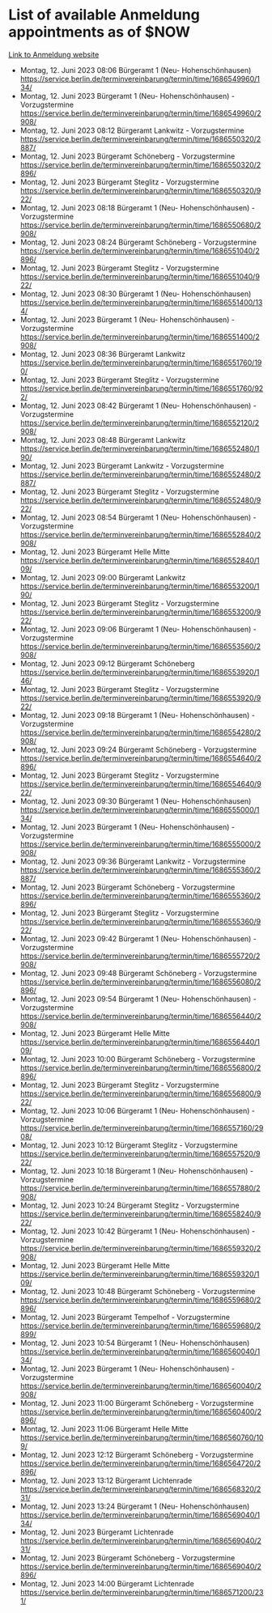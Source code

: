 # List of available Anmeldung appointments as of $NOW
[Link to Anmeldung website](https://service.berlin.de/terminvereinbarung/termin/tag.php?termin=1&anliegen[]=120686&dienstleisterlist=122210,122217,327316,122219,327312,122227,327314,122231,327346,122243,327348,122254,122252,329742,122260,329745,122262,329748,122271,327278,122273,327274,122277,327276,330436,122280,327294,122282,327290,122284,327292,122291,327270,122285,327266,122286,327264,122296,327268,150230,329760,122297,327286,122294,327284,122312,329763,122314,329775,122304,327330,122311,327334,122309,327332,317869,122281,327352,122279,329772,122283,122276,327324,122274,327326,122267,329766,122246,327318,122251,327320,122257,327322,122208,327298,122226,327300&herkunft=http%3A%2F%2Fservice.berlin.de%2Fdienstleistung%2F120686%2F)
- Montag, 12. Juni 2023 08:06 Bürgeramt 1 (Neu- Hohenschönhausen) https://service.berlin.de/terminvereinbarung/termin/time/1686549960/134/
- Montag, 12. Juni 2023  Bürgeramt 1 (Neu- Hohenschönhausen) - Vorzugstermine https://service.berlin.de/terminvereinbarung/termin/time/1686549960/2908/
- Montag, 12. Juni 2023 08:12 Bürgeramt Lankwitz - Vorzugstermine https://service.berlin.de/terminvereinbarung/termin/time/1686550320/2887/
- Montag, 12. Juni 2023  Bürgeramt Schöneberg - Vorzugstermine https://service.berlin.de/terminvereinbarung/termin/time/1686550320/2896/
- Montag, 12. Juni 2023  Bürgeramt Steglitz - Vorzugstermine https://service.berlin.de/terminvereinbarung/termin/time/1686550320/922/
- Montag, 12. Juni 2023 08:18 Bürgeramt 1 (Neu- Hohenschönhausen) - Vorzugstermine https://service.berlin.de/terminvereinbarung/termin/time/1686550680/2908/
- Montag, 12. Juni 2023 08:24 Bürgeramt Schöneberg - Vorzugstermine https://service.berlin.de/terminvereinbarung/termin/time/1686551040/2896/
- Montag, 12. Juni 2023  Bürgeramt Steglitz - Vorzugstermine https://service.berlin.de/terminvereinbarung/termin/time/1686551040/922/
- Montag, 12. Juni 2023 08:30 Bürgeramt 1 (Neu- Hohenschönhausen) https://service.berlin.de/terminvereinbarung/termin/time/1686551400/134/
- Montag, 12. Juni 2023  Bürgeramt 1 (Neu- Hohenschönhausen) - Vorzugstermine https://service.berlin.de/terminvereinbarung/termin/time/1686551400/2908/
- Montag, 12. Juni 2023 08:36 Bürgeramt Lankwitz https://service.berlin.de/terminvereinbarung/termin/time/1686551760/190/
- Montag, 12. Juni 2023  Bürgeramt Steglitz - Vorzugstermine https://service.berlin.de/terminvereinbarung/termin/time/1686551760/922/
- Montag, 12. Juni 2023 08:42 Bürgeramt 1 (Neu- Hohenschönhausen) - Vorzugstermine https://service.berlin.de/terminvereinbarung/termin/time/1686552120/2908/
- Montag, 12. Juni 2023 08:48 Bürgeramt Lankwitz https://service.berlin.de/terminvereinbarung/termin/time/1686552480/190/
- Montag, 12. Juni 2023  Bürgeramt Lankwitz - Vorzugstermine https://service.berlin.de/terminvereinbarung/termin/time/1686552480/2887/
- Montag, 12. Juni 2023  Bürgeramt Steglitz - Vorzugstermine https://service.berlin.de/terminvereinbarung/termin/time/1686552480/922/
- Montag, 12. Juni 2023 08:54 Bürgeramt 1 (Neu- Hohenschönhausen) - Vorzugstermine https://service.berlin.de/terminvereinbarung/termin/time/1686552840/2908/
- Montag, 12. Juni 2023  Bürgeramt Helle Mitte https://service.berlin.de/terminvereinbarung/termin/time/1686552840/109/
- Montag, 12. Juni 2023 09:00 Bürgeramt Lankwitz https://service.berlin.de/terminvereinbarung/termin/time/1686553200/190/
- Montag, 12. Juni 2023  Bürgeramt Steglitz - Vorzugstermine https://service.berlin.de/terminvereinbarung/termin/time/1686553200/922/
- Montag, 12. Juni 2023 09:06 Bürgeramt 1 (Neu- Hohenschönhausen) - Vorzugstermine https://service.berlin.de/terminvereinbarung/termin/time/1686553560/2908/
- Montag, 12. Juni 2023 09:12 Bürgeramt Schöneberg https://service.berlin.de/terminvereinbarung/termin/time/1686553920/146/
- Montag, 12. Juni 2023  Bürgeramt Steglitz - Vorzugstermine https://service.berlin.de/terminvereinbarung/termin/time/1686553920/922/
- Montag, 12. Juni 2023 09:18 Bürgeramt 1 (Neu- Hohenschönhausen) - Vorzugstermine https://service.berlin.de/terminvereinbarung/termin/time/1686554280/2908/
- Montag, 12. Juni 2023 09:24 Bürgeramt Schöneberg - Vorzugstermine https://service.berlin.de/terminvereinbarung/termin/time/1686554640/2896/
- Montag, 12. Juni 2023  Bürgeramt Steglitz - Vorzugstermine https://service.berlin.de/terminvereinbarung/termin/time/1686554640/922/
- Montag, 12. Juni 2023 09:30 Bürgeramt 1 (Neu- Hohenschönhausen) https://service.berlin.de/terminvereinbarung/termin/time/1686555000/134/
- Montag, 12. Juni 2023  Bürgeramt 1 (Neu- Hohenschönhausen) - Vorzugstermine https://service.berlin.de/terminvereinbarung/termin/time/1686555000/2908/
- Montag, 12. Juni 2023 09:36 Bürgeramt Lankwitz - Vorzugstermine https://service.berlin.de/terminvereinbarung/termin/time/1686555360/2887/
- Montag, 12. Juni 2023  Bürgeramt Schöneberg - Vorzugstermine https://service.berlin.de/terminvereinbarung/termin/time/1686555360/2896/
- Montag, 12. Juni 2023  Bürgeramt Steglitz - Vorzugstermine https://service.berlin.de/terminvereinbarung/termin/time/1686555360/922/
- Montag, 12. Juni 2023 09:42 Bürgeramt 1 (Neu- Hohenschönhausen) - Vorzugstermine https://service.berlin.de/terminvereinbarung/termin/time/1686555720/2908/
- Montag, 12. Juni 2023 09:48 Bürgeramt Schöneberg - Vorzugstermine https://service.berlin.de/terminvereinbarung/termin/time/1686556080/2896/
- Montag, 12. Juni 2023 09:54 Bürgeramt 1 (Neu- Hohenschönhausen) - Vorzugstermine https://service.berlin.de/terminvereinbarung/termin/time/1686556440/2908/
- Montag, 12. Juni 2023  Bürgeramt Helle Mitte https://service.berlin.de/terminvereinbarung/termin/time/1686556440/109/
- Montag, 12. Juni 2023 10:00 Bürgeramt Schöneberg - Vorzugstermine https://service.berlin.de/terminvereinbarung/termin/time/1686556800/2896/
- Montag, 12. Juni 2023  Bürgeramt Steglitz - Vorzugstermine https://service.berlin.de/terminvereinbarung/termin/time/1686556800/922/
- Montag, 12. Juni 2023 10:06 Bürgeramt 1 (Neu- Hohenschönhausen) - Vorzugstermine https://service.berlin.de/terminvereinbarung/termin/time/1686557160/2908/
- Montag, 12. Juni 2023 10:12 Bürgeramt Steglitz - Vorzugstermine https://service.berlin.de/terminvereinbarung/termin/time/1686557520/922/
- Montag, 12. Juni 2023 10:18 Bürgeramt 1 (Neu- Hohenschönhausen) - Vorzugstermine https://service.berlin.de/terminvereinbarung/termin/time/1686557880/2908/
- Montag, 12. Juni 2023 10:24 Bürgeramt Steglitz - Vorzugstermine https://service.berlin.de/terminvereinbarung/termin/time/1686558240/922/
- Montag, 12. Juni 2023 10:42 Bürgeramt 1 (Neu- Hohenschönhausen) - Vorzugstermine https://service.berlin.de/terminvereinbarung/termin/time/1686559320/2908/
- Montag, 12. Juni 2023  Bürgeramt Helle Mitte https://service.berlin.de/terminvereinbarung/termin/time/1686559320/109/
- Montag, 12. Juni 2023 10:48 Bürgeramt Schöneberg - Vorzugstermine https://service.berlin.de/terminvereinbarung/termin/time/1686559680/2896/
- Montag, 12. Juni 2023  Bürgeramt Tempelhof - Vorzugstermine https://service.berlin.de/terminvereinbarung/termin/time/1686559680/2899/
- Montag, 12. Juni 2023 10:54 Bürgeramt 1 (Neu- Hohenschönhausen) https://service.berlin.de/terminvereinbarung/termin/time/1686560040/134/
- Montag, 12. Juni 2023  Bürgeramt 1 (Neu- Hohenschönhausen) - Vorzugstermine https://service.berlin.de/terminvereinbarung/termin/time/1686560040/2908/
- Montag, 12. Juni 2023 11:00 Bürgeramt Schöneberg - Vorzugstermine https://service.berlin.de/terminvereinbarung/termin/time/1686560400/2896/
- Montag, 12. Juni 2023 11:06 Bürgeramt Helle Mitte https://service.berlin.de/terminvereinbarung/termin/time/1686560760/109/
- Montag, 12. Juni 2023 12:12 Bürgeramt Schöneberg - Vorzugstermine https://service.berlin.de/terminvereinbarung/termin/time/1686564720/2896/
- Montag, 12. Juni 2023 13:12 Bürgeramt Lichtenrade https://service.berlin.de/terminvereinbarung/termin/time/1686568320/231/
- Montag, 12. Juni 2023 13:24 Bürgeramt 1 (Neu- Hohenschönhausen) https://service.berlin.de/terminvereinbarung/termin/time/1686569040/134/
- Montag, 12. Juni 2023  Bürgeramt Lichtenrade https://service.berlin.de/terminvereinbarung/termin/time/1686569040/231/
- Montag, 12. Juni 2023  Bürgeramt Schöneberg - Vorzugstermine https://service.berlin.de/terminvereinbarung/termin/time/1686569040/2896/
- Montag, 12. Juni 2023 14:00 Bürgeramt Lichtenrade https://service.berlin.de/terminvereinbarung/termin/time/1686571200/231/
